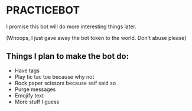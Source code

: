 # PRACTICEBOT

I promise this bot will do more interesting things later.

(Whoops, I just gave away the bot token to the world. Don't abuse please)

## Things I plan to make the bot do:

- Have tags
- Play tic tac toe because why not
- Rock paper scissors because saif said so
- Purge messages
- Emojify text
- More stuff I guess
